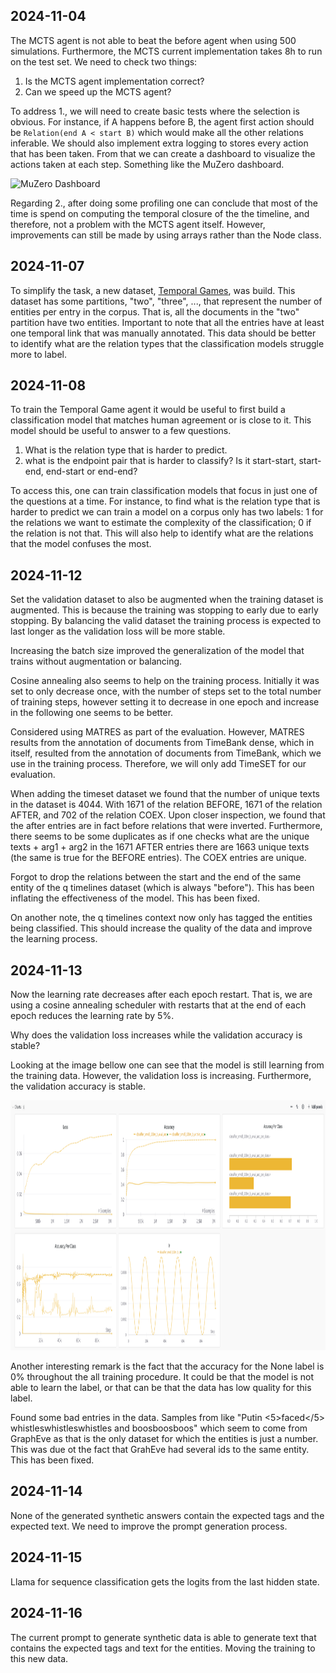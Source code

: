 ## 2024-11-04

The MCTS agent is not able to beat the before agent when using 500 simulations. Furthermore, the MCTS current implementation takes 8h to run on the test set. We need to check two things:

1. Is the MCTS agent implementation correct?
2. Can we speed up the MCTS agent?

To address 1., we will need to create basic tests where the selection is obvious. For instance, if A happens before B, the agent first action should be `Relation(end A < start B)` which would make all the other relations inferable. We should also implement extra logging to stores every action that has been taken. From that we can create a dashboard to visualize the actions taken at each step. Something like the MuZero dashboard.

<img src="assets/muzero_dash.png" alt="MuZero Dashboard" height="400">

Regarding 2., after doing some profiling one can conclude that most of the time is spend on computing the temporal closure of the the timeline, and therefore, not a problem with the MCTS agent itself. However, improvements can still be made by using arrays rather than the Node class.

## 2024-11-07

To simplify the task, a new dataset, [Temporal Games](https://huggingface.co/datasets/hugosousa/TemporalGames), was build. This dataset has some partitions, "two", "three", ..., that represent the number of entities per entry in the corpus. That is, all the documents in the "two" partition have two entities. Important to note that all the entries have at least one temporal link that was manually annotated. This data should be better to identify what are the relation types that the classification models struggle more to label.

## 2024-11-08

To train the Temporal Game agent it would be useful to first build a classification model that matches human agreement or is close to it. This model should be useful to answer to a few questions. 

1. What is the relation type that is harder to predict.
2. what is the endpoint pair that is harder to classify? Is it start-start, start-end, end-start or end-end?

To access this, one can train classification models that focus in just one of the questions at a time. For instance, to find what is the relation type that is harder to predict we can train a model on a corpus only has two labels: 1 for the relations we want to estimate the complexity of the classification; 0 if the relation is not that. This will also help to identify what are the relations that the model confuses the most.

## 2024-11-12

Set the validation dataset to also be augmented when the training dataset is augmented. This is because the training was stopping to early due to early stopping. By balancing the valid dataset the training process is expected to last longer as the validation loss will be more stable.

Increasing the batch size improved the generalization of the model that trains without augmentation or balancing.

Cosine annealing also seems to help on the training process. Initially it was set to only decrease once, with the number of steps set to the total number of training steps, however setting it to decrease in one epoch and increase in the following one seems to be better.

Considered using MATRES as part of the evaluation. However, MATRES results from the annotation of documents from TimeBank dense, which in itself, resulted from the annotation of documents from TimeBank, which we use in the training process. Therefore, we will only add TimeSET for our evaluation.

When adding the timeset dataset we found that the number of unique texts in the dataset is 4044. With 1671 of the relation BEFORE, 1671 of the relation AFTER, and 702 of the relation COEX. Upon closer inspection, we found that the after entries are in fact before relations that were inverted. Furthermore, there seems to be some duplicates as if one checks what are the unique texts + arg1 + arg2 in the 1671 AFTER entries there are 1663 unique texts (the same is true for the BEFORE entries). The COEX entries are unique.

Forgot to drop the relations between the start and the end of the same entity of the q timelines dataset (which is always "before"). This has been inflating the effectiveness of the model. This has been fixed.

On another note, the q timelines context now only has tagged the entities being classified. This should increase the quality of the data and improve the learning process.

## 2024-11-13

Now the learning rate decreases after each epoch restart. That is, we are using a cosine annealing scheduler with restarts that at the end of each epoch reduces the learning rate by 5%.

Why does the validation loss increases while the validation accuracy is stable?

Looking at the image bellow one can see that the model is still learning from the training data. However, the validation loss is increasing. Furthermore, the validation accuracy is stable.

<img src="assets/wandb_valid_loss.png" alt="Loss and Accuracy" height="400">

Another interesting remark is the fact that the accuracy for the None label is 0% throughout the all training procedure. It could be that the model is not able to learn the label, or that can be that the data has low quality for this label.

Found some bad entries in the data. Samples from like "Putin <5>faced</5> whistleswhistleswhistles and boosboosboos" which seem to come from GraphEve as that is the only dataset for which the entities is just a number. This was due ot the fact that GrahEve had several ids to the same entity. This has been fixed.


## 2024-11-14

None of the generated synthetic answers contain the expected tags and the expected text. We need to improve the prompt generation process.

## 2024-11-15

Llama for sequence classification gets the logits from the last hidden state.

## 2024-11-16

The current prompt to generate synthetic data is able to generate text that contains the expected tags and text for the entities. Moving the training to this new data.

